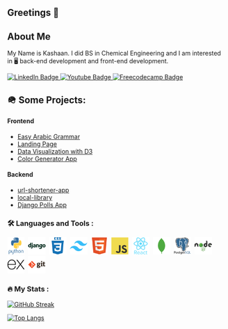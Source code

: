 ## Greetings 👋

<!--
**Kashaan-M/Kashaan-M** is a ✨ _special_ ✨ repository because its `README.md` (this file) appears on your GitHub profile.

Here are some ideas to get you started:

- 🔭 I’m currently working on ...
- 🌱 I’m currently learning ...
- 👯 I’m looking to collaborate on ...
- 🤔 I’m looking for help with ...
- 💬 Ask me about ...
- 📫 How to reach me: ...
- 😄 Pronouns: ...
- ⚡ Fun fact: ...
-->
## About Me

My Name is Kashaan. I did BS in Chemical Engineering and I am interested in 🖥️ back-end development and front-end development.

<div id="badges">
  <a href="https://www.linkedin.com/in/kashaan-mahmood-63a496a4/">
    <img src="https://img.shields.io/badge/LinkedIn-blue" alt="LinkedIn Badge"/>
  </a>
  <a href="https://www.youtube.com/@kashaanmahmood5311">
    <img src="https://img.shields.io/badge/YouTube-red" alt="Youtube Badge"/>
  </a>
  <a href="https://www.freecodecamp.org/Kashaan_Mahmood">
    <img src="https://img.shields.io/badge/freeCodeCamp-blue" alt="Freecodecamp Badge"/>
  </a>
</div>

## 🪖 Some Projects:
#### Frontend
- [Easy Arabic Grammar](https://easyarabicgrammar.netlify.app)
- [Landing Page](https://wakanda-page.vercel.app/)
- [Data Visualization with D3](https://kashaan-m.github.io/GDP-Bar-Chart/dist/)
- [Color Generator App](https://color-generator-app-kashaan.netlify.app/)

#### Backend
- [url-shortener-app](https://github.com/Kashaan-M/url-shortener-app)
- [local-library](https://github.com/Kashaan-M/express-locallibrary)
- [Django Polls App](https://github.com/Kashaan-M/django-polls-app)
  

### 🛠️ Languages and Tools :
<div>
  <img src="https://github.com/devicons/devicon/blob/master/icons/python/python-original-wordmark.svg" title="Python" alt="Python" width="40" height="40"/>&nbsp;
  <img src="https://github.com/devicons/devicon/blob/master/icons/django/django-plain-wordmark.svg" title="django" alt="django" width="40" height="40"/>&nbsp;
  <img src="https://github.com/devicons/devicon/blob/master/icons/css3/css3-plain-wordmark.svg"  title="CSS3" alt="CSS" width="40" height="40"/>&nbsp;
  <img src="https://github.com/devicons/devicon/blob/master/icons/tailwindcss/tailwindcss-original.svg"  title="TailwindCSS" alt="Tailwind CSS" width="40" height="40"/>&nbsp;
  <img src="https://github.com/devicons/devicon/blob/master/icons/html5/html5-original.svg" title="HTML5" alt="HTML" width="40" height="40"/>&nbsp;
  <img src="https://github.com/devicons/devicon/blob/master/icons/javascript/javascript-original.svg" title="JavaScript" alt="JavaScript" width="40" height="40"/>&nbsp;
  <img src="https://github.com/devicons/devicon/blob/master/icons/react/react-original-wordmark.svg" title="React" alt="React" width="40" height="40"/>&nbsp;
   <img src="https://github.com/devicons/devicon/blob/master/icons/mongodb/mongodb-plain.svg" title="MongoDB"  alt="MongoDB" width="40" height="40"/>&nbsp;
  <img src="https://github.com/devicons/devicon/blob/master/icons/postgresql/postgresql-original-wordmark.svg" title="PostgreSQL"  alt="PostgreSQL" width="40" height="40"/>&nbsp;
  <img src="https://github.com/devicons/devicon/blob/master/icons/nodejs/nodejs-original-wordmark.svg" title="NodeJS" alt="NodeJS" width="40" height="40"/>&nbsp;
    <img src="https://github.com/devicons/devicon/blob/master/icons/express/express-original.svg" title="Express JS"  alt="Express JS" width="40" height="40"/>&nbsp;
  <img src="https://github.com/devicons/devicon/blob/master/icons/git/git-original-wordmark.svg" title="Git" **alt="Git" width="40" height="40"/>
</div>

### :fire: My Stats :
[![GitHub Streak](http://github-readme-streak-stats.herokuapp.com?user=Kashaan-M&theme=dark&background=000000)](https://git.io/streak-stats)

[![Top Langs](https://github-readme-stats.vercel.app/api/top-langs/?username=Kashaan-M)](https://github.com/Kashaan-M/github-readme-stats)
